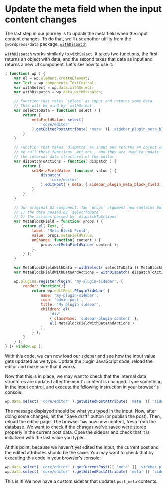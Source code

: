 # Update the meta field when the input content changes

The last step in our journey is to update the meta field when the input content changes. To do that, we'll use another utility from the `@wordpress/data` package, [`withDispatch`](https://wordpress.org/gutenberg/handbook/designers-developers/developers/packages/packages-data/#withdispatch-mapdispatchtoprops-function-function).

`withDispatch` works similarly to `withSelect`. It takes two functions, the first returns an object with data, and the second takes that data as input and returns a new UI component. Let's see how to use it:

```js
( function( wp ) {
	var el = wp.element.createElement;
	var Text = wp.components.TextControl;
	var withSelect = wp.data.withSelect;
	var withDispatch = wp.data.withDispatch;

	// Function that takes `select` as input and returns some data.
	// This will be used by `withSelect`.
	var selectToData = function( select ) {
		return {
			metaFieldValue: select(
				'core/editor'
			).getEditedPostAttribute( 'meta' )[ 'sidebar_plugin_meta_block_field' ],
		}
	}

	// Function that takes `dispatch` as input and returns an object with functions.
	// We call these functions _actions_, and they are used to update
	// the internal data structures of the editor.
	var dispatchToActions = function( dispatch ) {
		return {
			setMetaFieldValue: function( value ) {
				dispatch(
					'core/editor'
				).editPost( { meta: { sidebar_plugin_meta_block_field: value } } );
			}
		}
	}

	// Our original UI component. The `props` argument now contains both:
	// 1) the data passed by `selectToData`
	// 2) the actions passed by `dispatchToActions`
	var MetaBlockField = function( props ) {
		return el( Text, {
			label: 'Meta Block Field',
			value: props.metaFieldValue,
			onChange: function( content ) {
				props.setMetaFieldValue( content );
			},
		} );
	}

	var MetaBlockFieldWithData = withSelect( selectToData )( MetaBlockField );
	var MetaBlockFieldWithDataAndActions = withDispatch( dispatchToActions )( MetaBlockFieldWithData );

	wp.plugins.registerPlugin( 'my-plugin-sidebar', {
		render: function(){
			return wp.editPost.PluginSidebar( {
				name: 'my-plugin-sidebar',
				icon: 'admin-post',
				title: 'My plugin sidebar',
				children: el(
					'div',
					{ className: 'sidebar-plugin-content' },
					el( MetaBlockFieldWithDataAndActions )
				),
			} );
		}
	} );
} )( window.wp );
```

With this code, we can now load our sidebar and see how the input value gets updated as we type. Update the plugin JavaScript code, reload the editor and make sure that it works.

Now that this is in place, we may want to check that the internal data structures are updated after the input's content is changed. Type something in the input control, and execute the following instruction in your browser's console:

```js
wp.data.select( 'core/editor' ).getEditedPostAttribute( 'meta' )[ 'sidebar_plugin_meta_block_field' ];
```

The message displayed should be what you typed in the input. Now, after doing some changes, hit the "Save draft" button (or publish the post). Then, reload the editor page. The browser has now new content, fresh from the database. We want to check if the changes we've saved were stored properly in the current post data. Open the sidebar and check that it is initialized with the last value you typed.

At this point, because we haven't yet edited the input, the current post and the edited attributes should be the same. You may want to check that by executing this code in your browser's console:

```js
wp.data.select( 'core/editor' ).getCurrentPost()[ 'meta' ][ 'sidebar_plugin_meta_block_field' ];
wp.data.select( 'core/editor' ).getEditedPostAttribute( 'meta' )[ 'sidebar_plugin_meta_block_field' ];
```

This is it! We now have a custom sidebar that updates `post_meta` contents.
